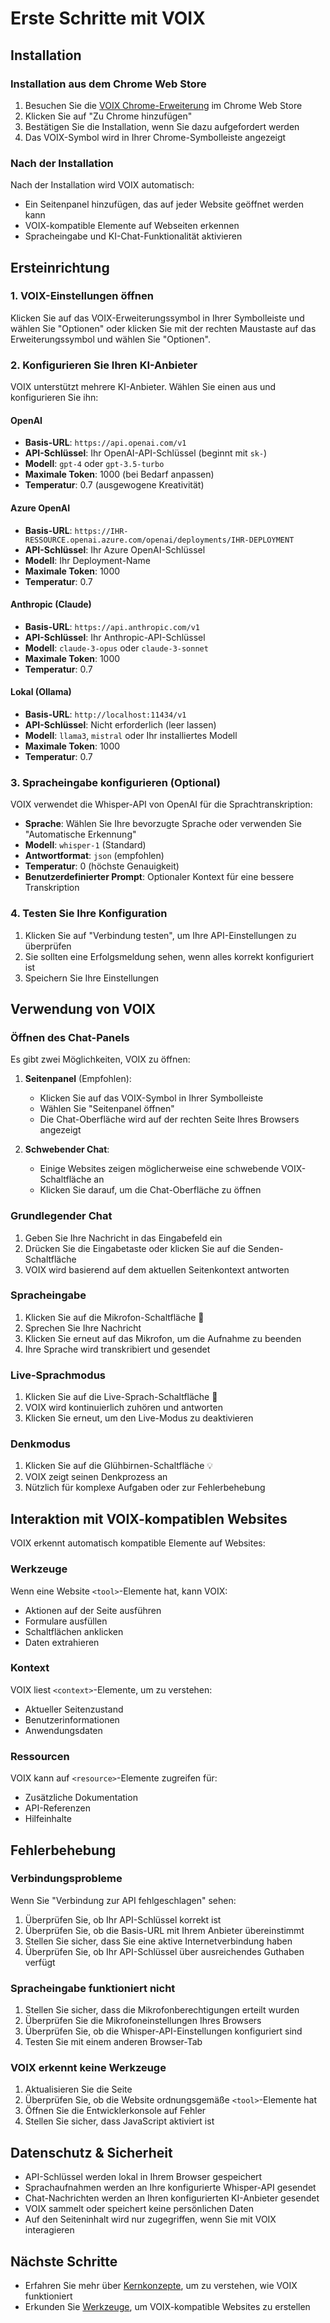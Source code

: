 # Erste Schritte mit VOIX

## Installation

### Installation aus dem Chrome Web Store

1. Besuchen Sie die [VOIX Chrome-Erweiterung](https://chromewebstore.google.com/detail/voix/agmhpolimgfdfnlgciajhbkdapkophie) im Chrome Web Store
2. Klicken Sie auf "Zu Chrome hinzufügen"
3. Bestätigen Sie die Installation, wenn Sie dazu aufgefordert werden
4. Das VOIX-Symbol wird in Ihrer Chrome-Symbolleiste angezeigt

### Nach der Installation

Nach der Installation wird VOIX automatisch:
- Ein Seitenpanel hinzufügen, das auf jeder Website geöffnet werden kann
- VOIX-kompatible Elemente auf Webseiten erkennen
- Spracheingabe und KI-Chat-Funktionalität aktivieren

## Ersteinrichtung

### 1. VOIX-Einstellungen öffnen

Klicken Sie auf das VOIX-Erweiterungssymbol in Ihrer Symbolleiste und wählen Sie "Optionen" oder klicken Sie mit der rechten Maustaste auf das Erweiterungssymbol und wählen Sie "Optionen".

### 2. Konfigurieren Sie Ihren KI-Anbieter

VOIX unterstützt mehrere KI-Anbieter. Wählen Sie einen aus und konfigurieren Sie ihn:

#### OpenAI
- **Basis-URL**: `https://api.openai.com/v1`
- **API-Schlüssel**: Ihr OpenAI-API-Schlüssel (beginnt mit `sk-`)
- **Modell**: `gpt-4` oder `gpt-3.5-turbo`
- **Maximale Token**: 1000 (bei Bedarf anpassen)
- **Temperatur**: 0.7 (ausgewogene Kreativität)

#### Azure OpenAI
- **Basis-URL**: `https://IHR-RESSOURCE.openai.azure.com/openai/deployments/IHR-DEPLOYMENT`
- **API-Schlüssel**: Ihr Azure OpenAI-Schlüssel
- **Modell**: Ihr Deployment-Name
- **Maximale Token**: 1000
- **Temperatur**: 0.7

#### Anthropic (Claude)
- **Basis-URL**: `https://api.anthropic.com/v1`
- **API-Schlüssel**: Ihr Anthropic-API-Schlüssel
- **Modell**: `claude-3-opus` oder `claude-3-sonnet`
- **Maximale Token**: 1000
- **Temperatur**: 0.7

#### Lokal (Ollama)
- **Basis-URL**: `http://localhost:11434/v1`
- **API-Schlüssel**: Nicht erforderlich (leer lassen)
- **Modell**: `llama3`, `mistral` oder Ihr installiertes Modell
- **Maximale Token**: 1000
- **Temperatur**: 0.7

### 3. Spracheingabe konfigurieren (Optional)

VOIX verwendet die Whisper-API von OpenAI für die Sprachtranskription:

- **Sprache**: Wählen Sie Ihre bevorzugte Sprache oder verwenden Sie "Automatische Erkennung"
- **Modell**: `whisper-1` (Standard)
- **Antwortformat**: `json` (empfohlen)
- **Temperatur**: 0 (höchste Genauigkeit)
- **Benutzerdefinierter Prompt**: Optionaler Kontext für eine bessere Transkription

### 4. Testen Sie Ihre Konfiguration

1. Klicken Sie auf "Verbindung testen", um Ihre API-Einstellungen zu überprüfen
2. Sie sollten eine Erfolgsmeldung sehen, wenn alles korrekt konfiguriert ist
3. Speichern Sie Ihre Einstellungen

## Verwendung von VOIX

### Öffnen des Chat-Panels

Es gibt zwei Möglichkeiten, VOIX zu öffnen:

1. **Seitenpanel** (Empfohlen):
   - Klicken Sie auf das VOIX-Symbol in Ihrer Symbolleiste
   - Wählen Sie "Seitenpanel öffnen"
   - Die Chat-Oberfläche wird auf der rechten Seite Ihres Browsers angezeigt

2. **Schwebender Chat**:
   - Einige Websites zeigen möglicherweise eine schwebende VOIX-Schaltfläche an
   - Klicken Sie darauf, um die Chat-Oberfläche zu öffnen

### Grundlegender Chat

1. Geben Sie Ihre Nachricht in das Eingabefeld ein
2. Drücken Sie die Eingabetaste oder klicken Sie auf die Senden-Schaltfläche
3. VOIX wird basierend auf dem aktuellen Seitenkontext antworten

### Spracheingabe

1. Klicken Sie auf die Mikrofon-Schaltfläche 🎤
2. Sprechen Sie Ihre Nachricht
3. Klicken Sie erneut auf das Mikrofon, um die Aufnahme zu beenden
4. Ihre Sprache wird transkribiert und gesendet

### Live-Sprachmodus

1. Klicken Sie auf die Live-Sprach-Schaltfläche 🎯
2. VOIX wird kontinuierlich zuhören und antworten
3. Klicken Sie erneut, um den Live-Modus zu deaktivieren

### Denkmodus

1. Klicken Sie auf die Glühbirnen-Schaltfläche 💡
2. VOIX zeigt seinen Denkprozess an
3. Nützlich für komplexe Aufgaben oder zur Fehlerbehebung

## Interaktion mit VOIX-kompatiblen Websites

VOIX erkennt automatisch kompatible Elemente auf Websites:

### Werkzeuge
Wenn eine Website `<tool>`-Elemente hat, kann VOIX:
- Aktionen auf der Seite ausführen
- Formulare ausfüllen
- Schaltflächen anklicken
- Daten extrahieren

### Kontext
VOIX liest `<context>`-Elemente, um zu verstehen:
- Aktueller Seitenzustand
- Benutzerinformationen
- Anwendungsdaten

### Ressourcen
VOIX kann auf `<resource>`-Elemente zugreifen für:
- Zusätzliche Dokumentation
- API-Referenzen
- Hilfeinhalte

## Fehlerbehebung

### Verbindungsprobleme

Wenn Sie "Verbindung zur API fehlgeschlagen" sehen:
1. Überprüfen Sie, ob Ihr API-Schlüssel korrekt ist
2. Überprüfen Sie, ob die Basis-URL mit Ihrem Anbieter übereinstimmt
3. Stellen Sie sicher, dass Sie eine aktive Internetverbindung haben
4. Überprüfen Sie, ob Ihr API-Schlüssel über ausreichendes Guthaben verfügt

### Spracheingabe funktioniert nicht

1. Stellen Sie sicher, dass die Mikrofonberechtigungen erteilt wurden
2. Überprüfen Sie die Mikrofoneinstellungen Ihres Browsers
3. Überprüfen Sie, ob die Whisper-API-Einstellungen konfiguriert sind
4. Testen Sie mit einem anderen Browser-Tab

### VOIX erkennt keine Werkzeuge

1. Aktualisieren Sie die Seite
2. Überprüfen Sie, ob die Website ordnungsgemäße `<tool>`-Elemente hat
3. Öffnen Sie die Entwicklerkonsole auf Fehler
4. Stellen Sie sicher, dass JavaScript aktiviert ist

## Datenschutz & Sicherheit

- API-Schlüssel werden lokal in Ihrem Browser gespeichert
- Sprachaufnahmen werden an Ihre konfigurierte Whisper-API gesendet
- Chat-Nachrichten werden an Ihren konfigurierten KI-Anbieter gesendet
- VOIX sammelt oder speichert keine persönlichen Daten
- Auf den Seiteninhalt wird nur zugegriffen, wenn Sie mit VOIX interagieren

## Nächste Schritte

- Erfahren Sie mehr über [Kernkonzepte](./core-concepts.md), um zu verstehen, wie VOIX funktioniert
- Erkunden Sie [Werkzeuge](./tools.md), um VOIX-kompatible Websites zu erstellen

<!--@include: @/voix_context.md -->